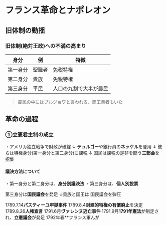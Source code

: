 # フランス革命とナポレオン
## 旧体制の動揺
### 旧体制(絶対王政)への不満の高まり
|身分|例|特徴|
|-|-|-|
|第一身分|聖職者|免税特権|
|第二身分|貴族|免税特権|
|第三身分|平民|人口の九割で大半が農民
>農民の中にはブルジョワと言われる、商工業者もいた

## 革命の過程
### ①立憲君主制の成立
・アメリカ独立戦争で財政が破綻
↓
**テュルゴー**や銀行員の**ネッケル**を登用
↓
彼らは特権身分(第一身分と第二身分)に課税
↓
国民は課税の是非を問う**三部会**を招集

#### 議決方法について
・第一身分と第二身分は、**身分別議決法**
・第三身分は、**個人別投票**

第三身分は**国民議会**を発足
↓貴族と国王は
国民議会を弾圧

1789.7.14**パスティーユ牢獄事件**
1789.8.4**封建的特権の有償廃止**を決定
1789.8.26**人権宣言**
1791.6月**ヴァレンヌ逃亡事件**
1791.9月**1791年憲法**が制定され、**立憲議会**が発足
1792年春**フランス軍んが
<!--stackedit_data:
eyJoaXN0b3J5IjpbMTY0OTUwNzA5OCwtNzE0NzI1NTg0LC0yMD
kyNTM0OTAyLDc0NjMzNDQ5OF19
-->